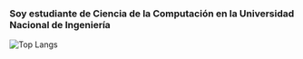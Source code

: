 ### Soy estudiante de Ciencia de la Computación en la Universidad Nacional de Ingeniería

![Top Langs](https://github-readme-stats.vercel.app/api/top-langs/?username=RenzoQuispe&layout=compact&theme=tokyonight)

